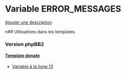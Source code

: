 # Variable ERROR_MESSAGES
[Ajouter une description](https://fa-tvars.appspot.com/ERROR_MESSAGES)

n## Utilisations dans les templates

### Version phpBB2

#### [Template donate](subsilver/donate.md)
* [Variable à la ligne 13](../subsilver/donate.tpl#L13)